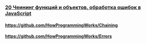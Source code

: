 ### [20 Чеининг функций и объектов, обработка ошибок в JavaScript](https://www.youtube.com/watch?v=PfuEfIiLX34)

#### https://github.com/HowProgrammingWorks/Chaining

#### https://github.com/HowProgrammingWorks/Errors


